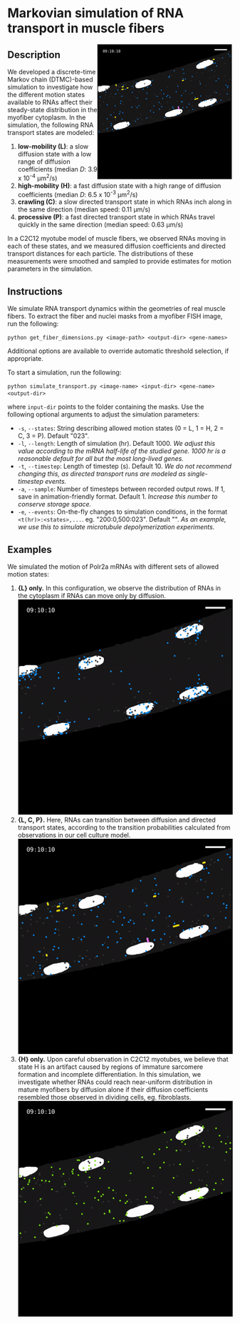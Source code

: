 # Markovian simulation of RNA transport in muscle fibers

<img align="right" src="img/03-L-C-P.gif" alt="03-L-C-P" width=300 border="1">

## Description
We developed a discrete-time Markov chain (DTMC)-based simulation to investigate how the different motion states available to RNAs affect their steady-state distribution in the myofiber cytoplasm. In the simulation, the following RNA transport states are modeled:

1. **low-mobility (L)**: a slow diffusion state with a low range of diffusion coefficients (median _D_: 3.9 x 10<sup>-4</sup> µm<sup>2</sup>/s)
2. **high-mobility (H)**: a fast diffusion state with a high range of diffusion coefficients (median _D_: 6.5 x 10<sup>-3</sup> µm<sup>2</sup>/s)
3. **crawling (C)**: a slow directed transport state in which RNAs inch along in the same direction (median speed: 0.11 μm/s)
4. **processive (P)**: a fast directed transport state in which RNAs travel quickly in the same direction (median speed: 0.63 μm/s)

In a C2C12 myotube model of muscle fibers, we observed RNAs moving in each of these states, and we measured diffusion coefficients and directed transport distances for each particle. The distributions of these measurements were smoothed and sampled to provide estimates for motion parameters in the simulation.

## Instructions
We simulate RNA transport dynamics within the geometries of real muscle fibers. To extract the fiber and nuclei masks from a myofiber FISH image, run the following:

```
python get_fiber_dimensions.py <image-path> <output-dir> <gene-names>
```

Additional options are available to override automatic threshold selection, if appropriate.

To start a simulation, run the following:

```
python simulate_transport.py <image-name> <input-dir> <gene-name> <output-dir>
```

where `input-dir` points to the folder containing the masks. Use the following optional arguments to adjust the simulation parameters:
- `-s`, `--states`: String describing allowed motion states (0 = L, 1 = H, 2 = C, 3 = P). Default "023".
- `-l`, `--length`: Length of simulation (hr). Default 1000. _We adjust this value according to the mRNA half-life of the studied gene. 1000 hr is a reasonable default for all but the most long-lived genes._
- `-t`, `--timestep`: Length of timestep (s). Default 10. _We do not recommend changing this, as directed transport runs are modeled as single-timestep events._
- `-a`, `--sample`: Number of timesteps between recorded output rows. If 1, save in animation-friendly format. Default 1. _Increase this number to conserve storage space._
- `-e`, `--events`: On-the-fly changes to simulation conditions, in the format `<t(hr)>:<states>,...`. eg. "200:0,500:023". Default "". _As an example, we use this to simulate microtubule depolymerization experiments._

## Examples
We simulated the motion of Polr2a mRNAs with different sets of allowed motion states:
1. **{L} only.** In this configuration, we observe the distribution of RNAs in the cytoplasm if RNAs can move only by diffusion.
    <img src="img/01-low-mobility.gif" alt="01-low-mobility" width=500 border="1">
2. **{L, C, P}.** Here, RNAs can transition between diffusion and directed transport states, according to the transition probabilities calculated from observations in our cell culture model.
    <img src="img/03-L-C-P.gif" alt="03-L-C-P" width=500 border="1">
3. **{H} only.** Upon careful observation in C2C12 myotubes, we believe that state H is an artifact caused by regions of immature sarcomere formation and incomplete differentiation. In this simulation, we investigate whether RNAs could reach near-uniform distribution in mature myofibers by diffusion alone if their diffusion coefficients resembled those observed in dividing cells, eg. fibroblasts.
    <img src="img/02-high-mobility.gif" alt="02-high-mobility" width=500 border="1">